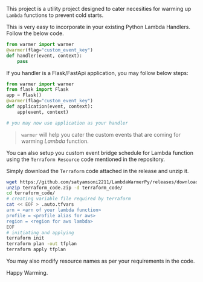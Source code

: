 This project is a utility project designed to cater necesities for warming up `Lambda` functions to prevent cold starts.

This is very easy to incorporate in your existing Python Lambda Handlers. Follow the below code.

```python
from warmer import warmer
@warmer(flag="custom_event_key")
def handler(event, context):
    pass
```

If you handler is a Flask/FastApi application, you may follow below steps:

```python
from warmer import warmer
from flask import Flask
app = Flask()
@warmer(flag="custom_event_key")
def application(event, context):
    app(event, context)

# you may now use application as your handler
```

> `warmer` will help you cater the custom events that are coming for warming _Lambda_ function.

You can also setup you custom event bridge schedule for Lambda function using the `Terraform Resource` code mentioned in
the repository.

Simply download the `Terraform` code attached in the release and unzip it.

```bash
wget https://github.com/satyamsoni2211/LambdaWarmerPy/releases/download/${release}/terraform_code.zip
unzip terraform_code.zip -d terraform_code/
cd terraform_code/
# creating variable file required by terraform
cat << EOF > .auto.tfvars
arn = <arn of your lambda function>
profile = <profile alias for aws>
region = <region for aws lambda>
EOF
# initiating and applying
terraform init
terraform plan -out tfplan
terraform apply tfplan
```

You may also modify resource names as per your requirements in the code.

Happy Warming.
